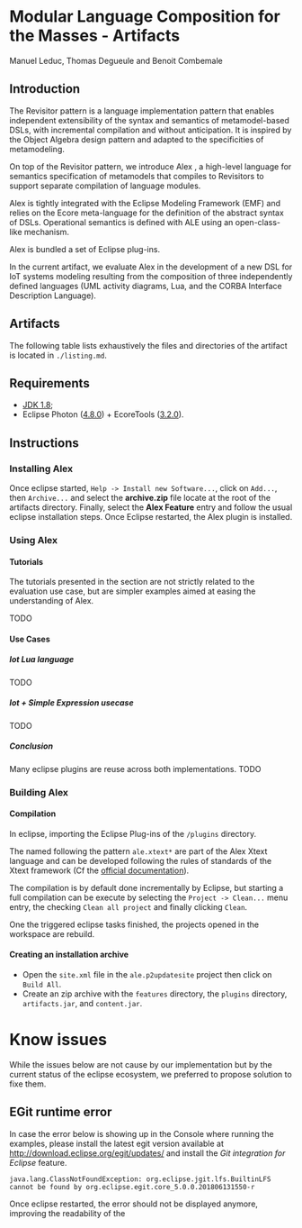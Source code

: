 # Modular Language Composition for the Masses - Artifacts

Manuel Leduc, Thomas Degueule and Benoit Combemale

## Introduction

The Revisitor pattern is a language implementation pattern that enables independent extensibility of the syntax and  semantics of metamodel-based DSLs, with incremental compilation and without anticipation. It is inspired by the Object Algebra design pattern and adapted to the specificities of metamodeling.

On top of the Revisitor pattern, we introduce Alex , a high-level language for semantics specification of metamodels that   compiles to Revisitors to support separate compilation of language modules. 

Alex is tightly integrated with the Eclipse Modeling Framework (EMF) and relies on the Ecore meta-language for the definition of the abstract syntax of DSLs. Operational semantics is defined with ALE using an open-class-like mechanism.

Alex is bundled a set of Eclipse plug-ins.

In the current artifact,  we evaluate Alex in the development of a new DSL for IoT systems modeling resulting from the composition of three independently defined languages (UML activity diagrams, Lua, and the CORBA Interface Description Language).

## Artifacts

The following table lists exhaustively the files and directories of the artifact is located in `./listing.md`.

## Requirements

- [JDK 1.8](http://www.oracle.com/technetwork/java/javase/downloads/jdk8-downloads-2133151.html);
- Eclipse Photon ([4.8.0](https://www.eclipse.org/downloads/packages/eclipse-ide-java-and-dsl-developers/photonr)) + EcoreTools ([3.2.0](http://download.eclipse.org/ecoretools/updates/releases/3.2.0/neon)).

## Instructions

### Installing Alex

Once eclipse started, `Help -> Install new Software...`, click on `Add...`, then `Archive...` and select the **archive.zip** file locate at the root of the artifacts directory.
Finally, select the **Alex Feature** entry and follow the usual eclipse installation steps.
Once Eclipse restarted, the Alex plugin is installed.

### Using Alex

#### Tutorials

The tutorials presented in the section are not strictly related to the evaluation use case, but are simpler examples aimed at easing the understanding of Alex.

TODO

#### Use Cases

##### Iot Lua language

TODO

##### Iot + Simple Expression usecase

TODO

##### Conclusion

Many eclipse plugins are reuse across both implementations. TODO

### Building Alex

#### Compilation

In eclipse, importing the Eclipse Plug-ins of the `/plugins` directory.

The named following the pattern `ale.xtext*` are part of the Alex Xtext language and can be developed following the rules of standards of the Xtext framework (Cf the [official documentation](https://www.eclipse.org/Xtext/documentation/index.html)).

The compilation is by default done incrementally by Eclipse, but starting a full compilation can be execute by selecting the `Project -> Clean...` menu entry, the checking `Clean all project` and finally clicking `Clean`.

One the triggered eclipse tasks finished, the projects opened in the workspace are rebuild.

#### Creating an installation archive

- Open the `site.xml` file in the `ale.p2updatesite` project then click on `Build All`.
- Create an zip archive with the `features` directory, the `plugins` directory, `artifacts.jar`, and `content.jar`.

# Know issues

While the issues below are not cause by our implementation but by the current status of the eclipse ecosystem, we preferred to propose solution to fixe them.

## EGit runtime error

In case the error below is showing up in the Console where running the examples, please install the latest egit version available at  http://download.eclipse.org/egit/updates/ and install the *Git integration for Eclipse* feature.

````text
java.lang.ClassNotFoundException: org.eclipse.jgit.lfs.BuiltinLFS cannot be found by org.eclipse.egit.core_5.0.0.201806131550-r
````

Once eclipse restarted, the error should not be displayed anymore, improving the readability of the 